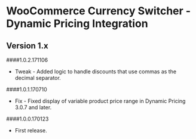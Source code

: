 # WooCommerce Currency Switcher - Dynamic Pricing Integration

## Version 1.x
####1.0.2.171106
* Tweak - Added logic to handle discounts that use commas as the decimal separator.

####1.0.1.170710
* Fix - Fixed display of variable product price range in Dynamic Pricing 3.0.7 and later.

####1.0.0.170123
* First release.
